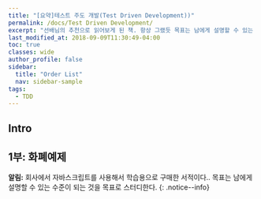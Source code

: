 ```yaml
---
title: "[요약]테스트 주도 개발(Test Driven Development))"
permalink: /docs/Test Driven Development/
excerpt: "선배님의 추천으로 읽어보게 된 책. 항상 그랬듯 목표는 남에게 설명할 수 있는 수준이 되는 것!"
last_modified_at: 2018-09-09T11:30:49-04:00
toc: true
classes: wide
author_profile: false
sidebar:
  title: "Order List"
  nav: sidebar-sample
tags:
  - TDD
---
```




## Intro

## 1부: 화폐예제


 **알림:** 회사에서 자바스크립트를 사용해서 학습용으로 구매한 서적이다.. 목표는 남에게 설명할 수 있는 수준이 되는 것을 목표로 스터디한다.
 {: .notice--info}
